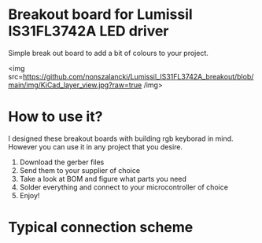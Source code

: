 # Breakout board for Lumissil IS31FL3742A LED driver
Simple break out board to add a bit of colours to your project.

<img src=https://github.com/nonszalancki/Lumissil_IS31FL3742A_breakout/blob/main/img/KiCad_layer_view.jpg?raw=true /img>

# How to use it?
I designed these breakout boards with building rgb keyborad in mind. However you can use it in any project that you desire.
1. Download the gerber files
2. Send them to your supplier of choice
3. Take a look at BOM and figure what parts you need
4. Solder everything and connect to your microcontroller of choice
5. Enjoy! 

# Typical connection scheme
